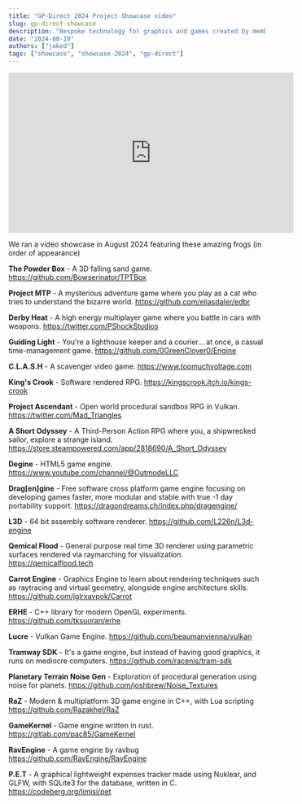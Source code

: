 ```yaml
---
title: "GP-Direct 2024 Project Showcase video"
slug: gp-direct-showcase
description: "Bespoke technology for graphics and games created by members of our amazing community"
date: "2024-08-19"
authors: ["jaked"]
tags: ["showcase", "showcase-2024", "gp-direct"]
---
```


<iframe width="560" height="315" src="https://www.youtube.com/embed/E07I1VRYlcg?si=GOPwwSOSyFbBNgLz" title="YouTube video player" frameborder="0" allow="accelerometer; autoplay; clipboard-write; encrypted-media; gyroscope; picture-in-picture; web-share" referrerpolicy="strict-origin-when-cross-origin" allowfullscreen></iframe>

<!-- truncate -->

We ran a video showcase in August 2024 featuring these amazing frogs (in order of appearance)

**The Powder Box** - A 3D falling sand game.
https://github.com/Bowserinator/TPTBox

**Project MTP** - A mysterious adventure game where you play as a cat who tries to understand the bizarre world.
https://github.com/eliasdaler/edbr

**Derby Heat** - A high energy multiplayer game where you battle in cars with weapons.
https://twitter.com/PShockStudios

**Guiding Light** -  You're a lighthouse keeper and a courier... at once, a casual time-management game.
https://github.com/0GreenClover0/Engine

**C.L.A.S.H** - A scavenger video game.
https://www.toomuchvoltage.com

**King's Crook** - Software rendered RPG.
https://kingscrook.itch.io/kings-crook

**Project Ascendant** - Open world procedural sandbox RPG in Vulkan.
https://twitter.com/Mad_Triangles

**A Short Odyssey** - A Third-Person Action RPG where you, a shipwrecked sailor, explore a strange island.
https://store.steampowered.com/app/2818690/A_Short_Odyssey

**Degine** - HTML5 game engine.
https://www.youtube.com/channel/@OutmodeLLC

**Drag[en]gine** - Free software cross platform game engine focusing on developing games faster, more modular and stable with true -1 day portability support.
https://dragondreams.ch/index.php/dragengine/

**L3D** - 64 bit assembly software renderer.
 https://github.com/L226n/L3d-engine

**Qemical Flood** - General purpose real time 3D renderer using parametric surfaces rendered via raymarching for visualization.
https://qemicalflood.tech

**Carrot Engine** - Graphics Engine to learn about rendering techniques such as raytracing and virtual geometry, alongside engine architecture skills.
https://github.com/jglrxavpok/Carrot

**ERHE** - C++ library for modern OpenGL experiments.
https://github.com/tksuoran/erhe

**Lucre** - Vulkan Game Engine.
https://github.com/beaumanvienna/vulkan

**Tramway SDK** - It's a game engine, but instead of having good graphics, it runs on mediocre computers.
https://github.com/racenis/tram-sdk

**Planetary Terrain Noise Gen** -  Exploration of procedural generation using noise for planets.
https://github.com/joshbrew/Noise_Textures

**RaZ** - Modern & multiplatform 3D game engine in C++, with Lua scripting
https://github.com/Razakhel/RaZ

**GameKernel** - Game engine written in rust.
https://gitlab.com/pac85/GameKernel

**RavEngine** - A game engine by ravbug
https://github.com/RavEngine/RavEngine

**P.E.T** - A graphical lightweight expenses tracker made using Nuklear, and GLFW, with SQLite3 for the database, written in C.
https://codeberg.org/limisi/pet